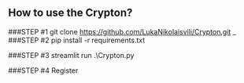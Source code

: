 ## How to use the Crypton?

###STEP #1
git clone https://github.com/LukaNikolaisvili/Crypton.git
_
###STEP #2
pip install -r requirements.txt

###STEP #3
streamlit run .\Crypton.py

###STEP #4
Register 


